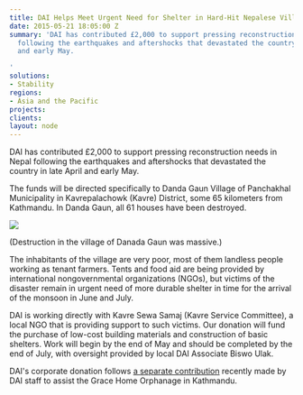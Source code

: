 ```yaml
---
title: DAI Helps Meet Urgent Need for Shelter in Hard-Hit Nepalese Village
date: 2015-05-21 18:05:00 Z
summary: 'DAI has contributed £2,000 to support pressing reconstruction needs in Nepal
  following the earthquakes and aftershocks that devastated the country in late April
  and early May.

'
solutions:
- Stability
regions:
- Asia and the Pacific
projects: 
clients: 
layout: node
---
```


DAI has contributed £2,000 to support pressing reconstruction needs in Nepal following the earthquakes and aftershocks that devastated the country in late April and early May.

The funds will be directed specifically to Danda Gaun Village of Panchakhal Municipality in Kavrepalachowk (Kavre) District, some 65 kilometers from Kathmandu. In Danda Gaun, all 61 houses have been destroyed.

![][1]

(Destruction in the village of Danada Gaun was massive.)

The inhabitants of the village are very poor, most of them landless people working as tenant farmers. Tents and food aid are being provided by international nongovernmental organizations (NGOs), but victims of the disaster remain in urgent need of more durable shelter in time for the arrival of the monsoon in June and July.

DAI is working directly with Kavre Sewa Samaj (Kavre Service Committee), a local NGO that is providing support to such victims. Our donation will fund the purchase of low-cost building materials and construction of basic shelters. Work will begin by the end of May and should be completed by the end of July, with oversight provided by local DAI Associate Biswo Ulak.

DAI's corporate donation follows [a separate contribution][2] recently made by DAI staff to assist the Grace Home Orphanage in Kathmandu.

[1]: /assets/images/news/nepal-earthquake.jpg
[2]: /news/dai-staff-donate-kathmandu-orphanage-wake-nepal-earthquakes
